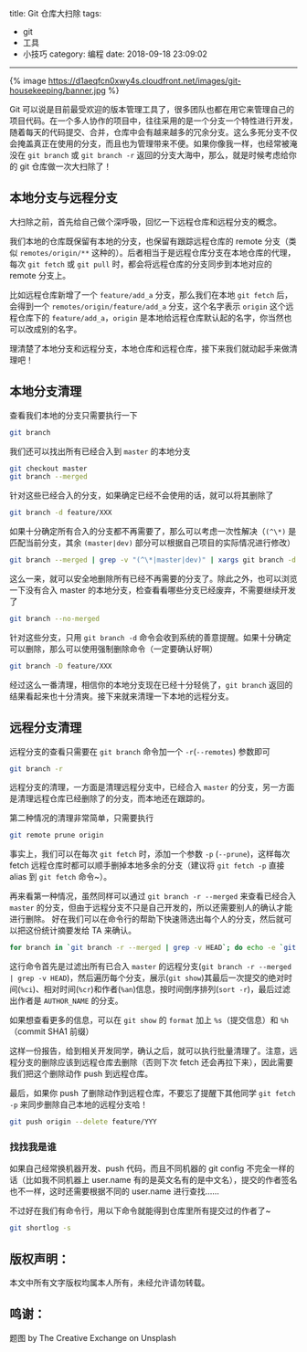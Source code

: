 title: Git 仓库大扫除
tags:
  - git
  - 工具
  - 小技巧
category: 编程
date: 2018-09-18 23:09:02
---

{% image https://d1aeqfcn0xwy4s.cloudfront.net/images/git-housekeeping/banner.jpg %}

Git 可以说是目前最受欢迎的版本管理工具了，很多团队也都在用它来管理自己的项目代码。在一个多人协作的项目中，往往采用的是一个分支一个特性进行开发，随着每天的代码提交、合并，仓库中会有越来越多的冗余分支。这么多死分支不仅会掩盖真正在使用的分支，而且也为管理带来不便。如果你像我一样，也经常被淹没在 `git branch` 或 `git branch -r` 返回的分支大海中，那么，就是时候考虑给你的 git 仓库做一次大扫除了！

## 本地分支与远程分支
大扫除之前，首先给自己做个深呼吸，回忆一下远程仓库和远程分支的概念。

我们本地的仓库既保留有本地的分支，也保留有跟踪远程仓库的 remote 分支（类似 `remotes/origin/**` 这种的）。后者相当于是远程仓库分支在本地仓库的代理，每次 `git fetch` 或 `git pull` 时，都会将远程仓库的分支同步到本地对应的 remote 分支上。

比如远程仓库新增了一个 `feature/add_a` 分支，那么我们在本地 `git fetch` 后，会得到一个 `remotes/origin/feature/add_a` 分支，这个名字表示 `origin` 这个远程仓库下的 `feature/add_a`，`origin` 是本地给远程仓库默认起的名字，你当然也可以改成别的名字。

理清楚了本地分支和远程分支，本地仓库和远程仓库，接下来我们就动起手来做清理吧！

<!-- more -->

## 本地分支清理
查看我们本地的分支只需要执行一下
```sh
git branch
```

我们还可以找出所有已经合入到 `master` 的本地分支

```sh
git checkout master
git branch --merged
```

针对这些已经合入的分支，如果确定已经不会使用的话，就可以将其删除了

```sh
git branch -d feature/XXX
```

如果十分确定所有合入的分支都不再需要了，那么可以考虑一次性解决（`(^\*)` 是匹配当前分支，其余 `(master|dev)` 部分可以根据自己项目的实际情况进行修改）

```sh
git branch --merged | grep -v "(^\*|master|dev)" | xargs git branch -d
```

这么一来，就可以安全地删除所有已经不再需要的分支了。除此之外，也可以浏览一下没有合入 master 的本地分支，检查看看哪些分支已经废弃，不需要继续开发了

```sh
git branch --no-merged
```

针对这些分支，只用 `git branch -d` 命令会收到系统的善意提醒。如果十分确定可以删除，那么可以使用强制删除命令（一定要确认好啊）

```sh
git branch -D feature/XXX
```

经过这么一番清理，相信你的本地分支现在已经十分轻佻了，`git branch` 返回的结果看起来也十分清爽。接下来就来清理一下本地的远程分支。

## 远程分支清理

远程分支的查看只需要在 `git branch` 命令加一个 `-r`(`--remotes`) 参数即可

```sh
git branch -r
```

远程分支的清理，一方面是清理远程分支中，已经合入 `master` 的分支，另一方面是清理远程仓库已经删除了的分支，而本地还在跟踪的。

第二种情况的清理非常简单，只需要执行

```sh
git remote prune origin
```

事实上，我们可以在每次 `git fetch` 时，添加一个参数 `-p` (`--prune`)，这样每次 fetch 远程仓库时都可以顺手删掉本地多余的分支（建议将 `git fetch -p` 直接 alias 到 `git fetch` 命令~）。

再来看第一种情况，虽然同样可以通过 `git branch -r --merged` 来查看已经合入 `master` 的分支，但由于远程分支不只是自己开发的，所以还需要别人的确认才能进行删除。
好在我们可以在命令行的帮助下快速筛选出每个人的分支，然后就可以把这份统计摘要发给 TA 来确认。

```sh
for branch in `git branch -r --merged | grep -v HEAD`; do echo -e `git show --format="%ci %cr %an" $branch | head -n 1`; done | sort -r | grep AUTHOR_NAME
```

这行命令首先是过滤出所有已合入 `master` 的远程分支(`git branch -r --merged | grep -v HEAD`)，然后遍历每个分支，展示(`git show`)其最后一次提交的绝对时间(`%ci`)、相对时间(`%cr`)和作者(`%an`)信息，按时间倒序排列(`sort -r`)，最后过滤出作者是 `AUTHOR_NAME` 的分支。

如果想查看更多的信息，可以在 `git show` 的 `format` 加上 `%s`（提交信息）和 `%h`（commit SHA1 前缀）

这样一份报告，给到相关开发同学，确认之后，就可以执行批量清理了。注意，远程分支的删除应该到远程仓库去删除（否则下次 fetch 还会再拉下来），因此需要我们把这个删除动作 push 到远程仓库。

最后，如果你 push 了删除动作到远程仓库，不要忘了提醒下其他同学 `git fetch -p` 来同步删除自己本地的远程分支哈！

```sh
git push origin --delete feature/YYY
```

### 找找我是谁
如果自己经常换机器开发、push 代码，而且不同机器的 git config 不完全一样的话（比如我不同机器上 user.name 有的是英文名有的是中文名），提交的作者签名也不一样，这时还需要根据不同的 user.name 进行查找……

不过好在我们有命令行，用以下命令就能得到仓库里所有提交过的作者了~

```sh
git shortlog -s
```

版权声明：
---
本文中所有文字版权均属本人所有，未经允许请勿转载。

鸣谢：
---
题图 by The Creative Exchange on Unsplash
